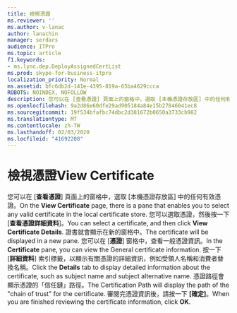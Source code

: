 ```yaml
---
title: 檢視憑證
ms.reviewer: ''
ms.author: v-lanac
author: lanachin
manager: serdars
audience: ITPro
ms.topic: article
f1.keywords:
- ms.lync.dep.DeployAssignedCertList
ms.prod: skype-for-business-itpro
localization_priority: Normal
ms.assetid: bfc6db2d-141e-4395-819a-65ba4629ccca
ROBOTS: NOINDEX, NOFOLLOW
description: 您可以在 [查看憑證] 頁面上的窗格中，選取 [本機憑證存放區] 中的任何有效憑證。 您可以選取憑證，然後按一下 [查看憑證詳細資料]。 證書就會顯示在新的窗格中。 您可以在 [憑證] 窗格中，查看一般憑證資訊。 按一下 [詳細資料] 索引標籤，以顯示有關憑證的詳細資訊，例如受領人名稱和消費者替換名稱。 憑證路徑會顯示 trustfor 憑證的 thechain 路徑。 審閱完憑證資訊後，請按一下 [確定]。
ms.openlocfilehash: 9a2d86e60dfe29ad905184a84e15b27846041ec8
ms.sourcegitcommit: 19f534bfafbc74dbc2d381672b0650a3733cb982
ms.translationtype: MT
ms.contentlocale: zh-TW
ms.lasthandoff: 02/03/2020
ms.locfileid: "41692208"
---
```

# <a name="view-certificate"></a><span data-ttu-id="05470-109">檢視憑證</span><span class="sxs-lookup"><span data-stu-id="05470-109">View Certificate</span></span>
 
<span data-ttu-id="05470-110">您可以在 [**查看憑證**] 頁面上的窗格中，選取 [本機憑證存放區] 中的任何有效憑證。</span><span class="sxs-lookup"><span data-stu-id="05470-110">On the **View Certificate** page, there is a pane that enables you to select any valid certificate in the local certificate store.</span></span> <span data-ttu-id="05470-111">您可以選取憑證，然後按一下 [**查看憑證詳細資料**]。</span><span class="sxs-lookup"><span data-stu-id="05470-111">You can select a certificate, and then click **View Certificate Details**.</span></span> <span data-ttu-id="05470-112">證書就會顯示在新的窗格中。</span><span class="sxs-lookup"><span data-stu-id="05470-112">The certificate will be displayed in a new pane.</span></span> <span data-ttu-id="05470-113">您可以在 [**憑證**] 窗格中，查看一般憑證資訊。</span><span class="sxs-lookup"><span data-stu-id="05470-113">In the **Certificate** pane, you can view the General certificate information.</span></span> <span data-ttu-id="05470-114">按一下 [**詳細資料**] 索引標籤，以顯示有關憑證的詳細資訊，例如受領人名稱和消費者替換名稱。</span><span class="sxs-lookup"><span data-stu-id="05470-114">Click the **Details** tab to display detailed information about the certificate, such as subject name and subject alternative name.</span></span> <span data-ttu-id="05470-115">憑證路徑會顯示憑證的「信任鏈」路徑。</span><span class="sxs-lookup"><span data-stu-id="05470-115">The Certification Path will display the path of the "chain of trust" for the certificate.</span></span> <span data-ttu-id="05470-116">審閱完憑證資訊後，請按一下 **[確定]**。</span><span class="sxs-lookup"><span data-stu-id="05470-116">When you are finished reviewing the certificate information, click **OK**.</span></span>
  

